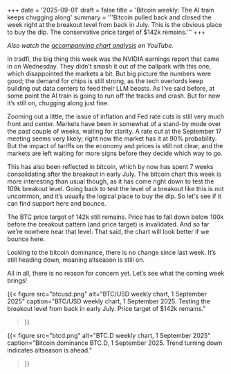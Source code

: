+++
date = '2025-09-01'
draft = false
title = 'Bitcoin weekly: The AI train keeps chugging along'
summary = '''Bitcoin pulled back and closed the week right at the breakout level from back in July. This is the obvious place to buy the dip. The conservative price target of $142k remains.'''
+++

*Also watch the [accompanying chart analysis](https://youtu.be/HJmp1b1sjes) on YouTube.*

In tradfi, the big thing this week was the NVIDIA earnings report that came in
on Wednesday. They didn’t smash it out of the ballpark with this one, which
disappointed the markets a bit. But big picture the numbers were good; the
demand for chips is still strong, as the tech overlords keep building out data
centers to feed their LLM beasts. As I’ve said before, at some point the AI
train is going to run off the tracks and crash. But for now it’s still on,
chugging along just fine.

Zooming out a little, the issue of inflation and Fed rate cuts is still very
much front and center. Markets have been in somewhat of a stand-by mode over the
past couple of weeks, waiting for clarity. A rate cut at the September 17
meeting seems very likely; right now the market has it at 90% probability. But
the impact of tariffs on the economy and prices is still not clear, and the
markets are left waiting for more signs before they decide which way to go.

This has also been reflected in bitcoin, which by now has spent 7 weeks
consolidating after the breakout in early July. The bitcoin chart this week is
more interesting than usual though, as it has come right down to test the 109k
breakout level. Going back to test the level of a breakout like this is not
uncommon, and it’s usually the logical place to buy the dip. So let's see if it
can find support here and bounce.

The BTC price target of 142k still remains. Price has to fall down below 100k
before the breakout pattern (and price target) is invalidated. And so far we’re
nowhere near that level. That said, the chart will look better if we bounce
here.

Looking to the bitcoin dominance, there is no change since last week. It’s still
heading down, meaning altseason is still on.

All in all, there is no reason for concern yet. Let’s see what the coming week brings!

{{< figure
    src="btcusd.png"
    alt="BTC/USD weekly chart, 1 September 2025"
    caption="BTC/USD weekly chart, 1 September 2025. Testing the breakout level from back in early July. Price target of $142k remains."
>}}

{{< figure
    src="btcd.png"
    alt="BTC.D weekly chart, 1 September 2025"
    caption="Bitcoin dominance BTC.D, 1 September 2025. Trend turning down indicates altseason is ahead."
>}}
